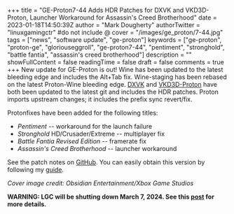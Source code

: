 +++
title = "GE-Proton7-44 Adds HDR Patches for DXVK and VKD3D-Proton, Launcher Workaround for Assassin's Creed Brotherhood"
date = 2023-01-18T14:50:39Z
author = "Mark Dougherty"
authorTwitter = "linuxgamingctr" #do not include @
cover = "/images/ge_proton/7-44.jpg"
tags = ["news", "software update", "ge-proton"]
keywords = ["ge-proton", "proton-ge", "gloriouseggroll", "ge-proton7-44", "pentiment", "stronghold", "battle fantia", "assassin's creed brotherhood"]
description = ""
showFullContent = false
readingTime = false
draft = false
comments = true
+++
New update for GE-Proton is out! Wine has been updated to the latest bleeding edge and includes the Alt+Tab fix. Wine-staging has been rebased on the latest Proton-Wine bleeding edge. [DXVK](https://github.com/doitsujin/dxvk) and [VKD3D-Proton](https://github.com/HansKristian-Work/vkd3d-proton) have both been updated to the latest git and includes the HDR patches. Proton imports upstream changes; it includes the prefix sync revert/fix.

Protonfixes have been added for the following titles:
- *Pentiment* -- workaround for the launch failure
- *Stronghold* HD/Crusader/Extreme -- multiplayer fix
- *Battle Fantia Revised Edition* -- framerate fix
- *Assassin's Creed Brotherhood* -- launcher workaround

See the patch notes on [GitHub](https://github.com/GloriousEggroll/proton-ge-custom/releases/tag/GE-Proton7-44). You can easily obtain this version by following my [guide](https://linuxgamingcentral.com/posts/proton_ge_tutorial/).

*Cover image credit: Obsidian Entertainment/Xbox Game Studios*

**WARNING: LGC will be shutting down March 7, 2024. See this [post](https://linuxgamingcentral.com/posts/the-end-of-lgc/) for more details.**
